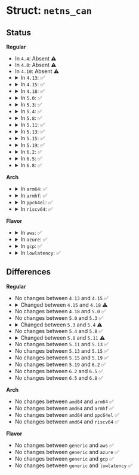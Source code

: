 # Struct: <code>netns_can</code>

## Status
<b>Regular</b>
<ul>
<li>
In <code>4.4</code>: Absent ⚠️
</li>
<li>
In <code>4.8</code>: Absent ⚠️
</li>
<li>
In <code>4.10</code>: Absent ⚠️
</li>
<li>
<details>
<summary>In <code>4.13</code>: ✅</summary>

```c
struct netns_can {
    struct proc_dir_entry *proc_dir;
    struct proc_dir_entry *pde_version;
    struct proc_dir_entry *pde_stats;
    struct proc_dir_entry *pde_reset_stats;
    struct proc_dir_entry *pde_rcvlist_all;
    struct proc_dir_entry *pde_rcvlist_fil;
    struct proc_dir_entry *pde_rcvlist_inv;
    struct proc_dir_entry *pde_rcvlist_sff;
    struct proc_dir_entry *pde_rcvlist_eff;
    struct proc_dir_entry *pde_rcvlist_err;
    struct proc_dir_entry *bcmproc_dir;
    struct dev_rcv_lists *can_rx_alldev_list;
    spinlock_t can_rcvlists_lock;
    struct timer_list can_stattimer;
    struct s_stats *can_stats;
    struct s_pstats *can_pstats;
    struct hlist_head cgw_list;
};
```
</details>
</li>
<li>
<details>
<summary>In <code>4.15</code>: ✅</summary>

```c
struct netns_can {
    struct proc_dir_entry *proc_dir;
    struct proc_dir_entry *pde_version;
    struct proc_dir_entry *pde_stats;
    struct proc_dir_entry *pde_reset_stats;
    struct proc_dir_entry *pde_rcvlist_all;
    struct proc_dir_entry *pde_rcvlist_fil;
    struct proc_dir_entry *pde_rcvlist_inv;
    struct proc_dir_entry *pde_rcvlist_sff;
    struct proc_dir_entry *pde_rcvlist_eff;
    struct proc_dir_entry *pde_rcvlist_err;
    struct proc_dir_entry *bcmproc_dir;
    struct dev_rcv_lists *can_rx_alldev_list;
    spinlock_t can_rcvlists_lock;
    struct timer_list can_stattimer;
    struct s_stats *can_stats;
    struct s_pstats *can_pstats;
    struct hlist_head cgw_list;
};
```
</details>
</li>
<li>
<details>
<summary>In <code>4.18</code>: ✅</summary>

```c
struct netns_can {
    struct proc_dir_entry *proc_dir;
    struct proc_dir_entry *pde_version;
    struct proc_dir_entry *pde_stats;
    struct proc_dir_entry *pde_reset_stats;
    struct proc_dir_entry *pde_rcvlist_all;
    struct proc_dir_entry *pde_rcvlist_fil;
    struct proc_dir_entry *pde_rcvlist_inv;
    struct proc_dir_entry *pde_rcvlist_sff;
    struct proc_dir_entry *pde_rcvlist_eff;
    struct proc_dir_entry *pde_rcvlist_err;
    struct proc_dir_entry *bcmproc_dir;
    struct can_dev_rcv_lists *can_rx_alldev_list;
    spinlock_t can_rcvlists_lock;
    struct timer_list can_stattimer;
    struct s_stats *can_stats;
    struct s_pstats *can_pstats;
    struct hlist_head cgw_list;
};
```
</details>
</li>
<li>
<details>
<summary>In <code>5.0</code>: ✅</summary>

```c
struct netns_can {
    struct proc_dir_entry *proc_dir;
    struct proc_dir_entry *pde_version;
    struct proc_dir_entry *pde_stats;
    struct proc_dir_entry *pde_reset_stats;
    struct proc_dir_entry *pde_rcvlist_all;
    struct proc_dir_entry *pde_rcvlist_fil;
    struct proc_dir_entry *pde_rcvlist_inv;
    struct proc_dir_entry *pde_rcvlist_sff;
    struct proc_dir_entry *pde_rcvlist_eff;
    struct proc_dir_entry *pde_rcvlist_err;
    struct proc_dir_entry *bcmproc_dir;
    struct can_dev_rcv_lists *can_rx_alldev_list;
    spinlock_t can_rcvlists_lock;
    struct timer_list can_stattimer;
    struct s_stats *can_stats;
    struct s_pstats *can_pstats;
    struct hlist_head cgw_list;
};
```
</details>
</li>
<li>
<details>
<summary>In <code>5.3</code>: ✅</summary>

```c
struct netns_can {
    struct proc_dir_entry *proc_dir;
    struct proc_dir_entry *pde_version;
    struct proc_dir_entry *pde_stats;
    struct proc_dir_entry *pde_reset_stats;
    struct proc_dir_entry *pde_rcvlist_all;
    struct proc_dir_entry *pde_rcvlist_fil;
    struct proc_dir_entry *pde_rcvlist_inv;
    struct proc_dir_entry *pde_rcvlist_sff;
    struct proc_dir_entry *pde_rcvlist_eff;
    struct proc_dir_entry *pde_rcvlist_err;
    struct proc_dir_entry *bcmproc_dir;
    struct can_dev_rcv_lists *can_rx_alldev_list;
    spinlock_t can_rcvlists_lock;
    struct timer_list can_stattimer;
    struct s_stats *can_stats;
    struct s_pstats *can_pstats;
    struct hlist_head cgw_list;
};
```
</details>
</li>
<li>
<details>
<summary>In <code>5.4</code>: ✅</summary>

```c
struct netns_can {
    struct proc_dir_entry *proc_dir;
    struct proc_dir_entry *pde_version;
    struct proc_dir_entry *pde_stats;
    struct proc_dir_entry *pde_reset_stats;
    struct proc_dir_entry *pde_rcvlist_all;
    struct proc_dir_entry *pde_rcvlist_fil;
    struct proc_dir_entry *pde_rcvlist_inv;
    struct proc_dir_entry *pde_rcvlist_sff;
    struct proc_dir_entry *pde_rcvlist_eff;
    struct proc_dir_entry *pde_rcvlist_err;
    struct proc_dir_entry *bcmproc_dir;
    struct can_dev_rcv_lists *rx_alldev_list;
    spinlock_t rcvlists_lock;
    struct timer_list stattimer;
    struct can_pkg_stats *pkg_stats;
    struct can_rcv_lists_stats *rcv_lists_stats;
    struct hlist_head cgw_list;
};
```
</details>
</li>
<li>
<details>
<summary>In <code>5.8</code>: ✅</summary>

```c
struct netns_can {
    struct proc_dir_entry *proc_dir;
    struct proc_dir_entry *pde_version;
    struct proc_dir_entry *pde_stats;
    struct proc_dir_entry *pde_reset_stats;
    struct proc_dir_entry *pde_rcvlist_all;
    struct proc_dir_entry *pde_rcvlist_fil;
    struct proc_dir_entry *pde_rcvlist_inv;
    struct proc_dir_entry *pde_rcvlist_sff;
    struct proc_dir_entry *pde_rcvlist_eff;
    struct proc_dir_entry *pde_rcvlist_err;
    struct proc_dir_entry *bcmproc_dir;
    struct can_dev_rcv_lists *rx_alldev_list;
    spinlock_t rcvlists_lock;
    struct timer_list stattimer;
    struct can_pkg_stats *pkg_stats;
    struct can_rcv_lists_stats *rcv_lists_stats;
    struct hlist_head cgw_list;
};
```
</details>
</li>
<li>
<details>
<summary>In <code>5.11</code>: ✅</summary>

```c
struct netns_can {
    struct proc_dir_entry *proc_dir;
    struct proc_dir_entry *pde_stats;
    struct proc_dir_entry *pde_reset_stats;
    struct proc_dir_entry *pde_rcvlist_all;
    struct proc_dir_entry *pde_rcvlist_fil;
    struct proc_dir_entry *pde_rcvlist_inv;
    struct proc_dir_entry *pde_rcvlist_sff;
    struct proc_dir_entry *pde_rcvlist_eff;
    struct proc_dir_entry *pde_rcvlist_err;
    struct proc_dir_entry *bcmproc_dir;
    struct can_dev_rcv_lists *rx_alldev_list;
    spinlock_t rcvlists_lock;
    struct timer_list stattimer;
    struct can_pkg_stats *pkg_stats;
    struct can_rcv_lists_stats *rcv_lists_stats;
    struct hlist_head cgw_list;
};
```
</details>
</li>
<li>
<details>
<summary>In <code>5.13</code>: ✅</summary>

```c
struct netns_can {
    struct proc_dir_entry *proc_dir;
    struct proc_dir_entry *pde_stats;
    struct proc_dir_entry *pde_reset_stats;
    struct proc_dir_entry *pde_rcvlist_all;
    struct proc_dir_entry *pde_rcvlist_fil;
    struct proc_dir_entry *pde_rcvlist_inv;
    struct proc_dir_entry *pde_rcvlist_sff;
    struct proc_dir_entry *pde_rcvlist_eff;
    struct proc_dir_entry *pde_rcvlist_err;
    struct proc_dir_entry *bcmproc_dir;
    struct can_dev_rcv_lists *rx_alldev_list;
    spinlock_t rcvlists_lock;
    struct timer_list stattimer;
    struct can_pkg_stats *pkg_stats;
    struct can_rcv_lists_stats *rcv_lists_stats;
    struct hlist_head cgw_list;
};
```
</details>
</li>
<li>
<details>
<summary>In <code>5.15</code>: ✅</summary>

```c
struct netns_can {
    struct proc_dir_entry *proc_dir;
    struct proc_dir_entry *pde_stats;
    struct proc_dir_entry *pde_reset_stats;
    struct proc_dir_entry *pde_rcvlist_all;
    struct proc_dir_entry *pde_rcvlist_fil;
    struct proc_dir_entry *pde_rcvlist_inv;
    struct proc_dir_entry *pde_rcvlist_sff;
    struct proc_dir_entry *pde_rcvlist_eff;
    struct proc_dir_entry *pde_rcvlist_err;
    struct proc_dir_entry *bcmproc_dir;
    struct can_dev_rcv_lists *rx_alldev_list;
    spinlock_t rcvlists_lock;
    struct timer_list stattimer;
    struct can_pkg_stats *pkg_stats;
    struct can_rcv_lists_stats *rcv_lists_stats;
    struct hlist_head cgw_list;
};
```
</details>
</li>
<li>
<details>
<summary>In <code>5.19</code>: ✅</summary>

```c
struct netns_can {
    struct proc_dir_entry *proc_dir;
    struct proc_dir_entry *pde_stats;
    struct proc_dir_entry *pde_reset_stats;
    struct proc_dir_entry *pde_rcvlist_all;
    struct proc_dir_entry *pde_rcvlist_fil;
    struct proc_dir_entry *pde_rcvlist_inv;
    struct proc_dir_entry *pde_rcvlist_sff;
    struct proc_dir_entry *pde_rcvlist_eff;
    struct proc_dir_entry *pde_rcvlist_err;
    struct proc_dir_entry *bcmproc_dir;
    struct can_dev_rcv_lists *rx_alldev_list;
    spinlock_t rcvlists_lock;
    struct timer_list stattimer;
    struct can_pkg_stats *pkg_stats;
    struct can_rcv_lists_stats *rcv_lists_stats;
    struct hlist_head cgw_list;
};
```
</details>
</li>
<li>
<details>
<summary>In <code>6.2</code>: ✅</summary>

```c
struct netns_can {
    struct proc_dir_entry *proc_dir;
    struct proc_dir_entry *pde_stats;
    struct proc_dir_entry *pde_reset_stats;
    struct proc_dir_entry *pde_rcvlist_all;
    struct proc_dir_entry *pde_rcvlist_fil;
    struct proc_dir_entry *pde_rcvlist_inv;
    struct proc_dir_entry *pde_rcvlist_sff;
    struct proc_dir_entry *pde_rcvlist_eff;
    struct proc_dir_entry *pde_rcvlist_err;
    struct proc_dir_entry *bcmproc_dir;
    struct can_dev_rcv_lists *rx_alldev_list;
    spinlock_t rcvlists_lock;
    struct timer_list stattimer;
    struct can_pkg_stats *pkg_stats;
    struct can_rcv_lists_stats *rcv_lists_stats;
    struct hlist_head cgw_list;
};
```
</details>
</li>
<li>
<details>
<summary>In <code>6.5</code>: ✅</summary>

```c
struct netns_can {
    struct proc_dir_entry *proc_dir;
    struct proc_dir_entry *pde_stats;
    struct proc_dir_entry *pde_reset_stats;
    struct proc_dir_entry *pde_rcvlist_all;
    struct proc_dir_entry *pde_rcvlist_fil;
    struct proc_dir_entry *pde_rcvlist_inv;
    struct proc_dir_entry *pde_rcvlist_sff;
    struct proc_dir_entry *pde_rcvlist_eff;
    struct proc_dir_entry *pde_rcvlist_err;
    struct proc_dir_entry *bcmproc_dir;
    struct can_dev_rcv_lists *rx_alldev_list;
    spinlock_t rcvlists_lock;
    struct timer_list stattimer;
    struct can_pkg_stats *pkg_stats;
    struct can_rcv_lists_stats *rcv_lists_stats;
    struct hlist_head cgw_list;
};
```
</details>
</li>
<li>
<details>
<summary>In <code>6.8</code>: ✅</summary>

```c
struct netns_can {
    struct proc_dir_entry *proc_dir;
    struct proc_dir_entry *pde_stats;
    struct proc_dir_entry *pde_reset_stats;
    struct proc_dir_entry *pde_rcvlist_all;
    struct proc_dir_entry *pde_rcvlist_fil;
    struct proc_dir_entry *pde_rcvlist_inv;
    struct proc_dir_entry *pde_rcvlist_sff;
    struct proc_dir_entry *pde_rcvlist_eff;
    struct proc_dir_entry *pde_rcvlist_err;
    struct proc_dir_entry *bcmproc_dir;
    struct can_dev_rcv_lists *rx_alldev_list;
    spinlock_t rcvlists_lock;
    struct timer_list stattimer;
    struct can_pkg_stats *pkg_stats;
    struct can_rcv_lists_stats *rcv_lists_stats;
    struct hlist_head cgw_list;
};
```
</details>
</li>
</ul>
<b>Arch</b>
<ul>
<li>
<details>
<summary>In <code>arm64</code>: ✅</summary>

```c
struct netns_can {
    struct proc_dir_entry *proc_dir;
    struct proc_dir_entry *pde_version;
    struct proc_dir_entry *pde_stats;
    struct proc_dir_entry *pde_reset_stats;
    struct proc_dir_entry *pde_rcvlist_all;
    struct proc_dir_entry *pde_rcvlist_fil;
    struct proc_dir_entry *pde_rcvlist_inv;
    struct proc_dir_entry *pde_rcvlist_sff;
    struct proc_dir_entry *pde_rcvlist_eff;
    struct proc_dir_entry *pde_rcvlist_err;
    struct proc_dir_entry *bcmproc_dir;
    struct can_dev_rcv_lists *rx_alldev_list;
    spinlock_t rcvlists_lock;
    struct timer_list stattimer;
    struct can_pkg_stats *pkg_stats;
    struct can_rcv_lists_stats *rcv_lists_stats;
    struct hlist_head cgw_list;
};
```
</details>
</li>
<li>
<details>
<summary>In <code>armhf</code>: ✅</summary>

```c
struct netns_can {
    struct proc_dir_entry *proc_dir;
    struct proc_dir_entry *pde_version;
    struct proc_dir_entry *pde_stats;
    struct proc_dir_entry *pde_reset_stats;
    struct proc_dir_entry *pde_rcvlist_all;
    struct proc_dir_entry *pde_rcvlist_fil;
    struct proc_dir_entry *pde_rcvlist_inv;
    struct proc_dir_entry *pde_rcvlist_sff;
    struct proc_dir_entry *pde_rcvlist_eff;
    struct proc_dir_entry *pde_rcvlist_err;
    struct proc_dir_entry *bcmproc_dir;
    struct can_dev_rcv_lists *rx_alldev_list;
    spinlock_t rcvlists_lock;
    struct timer_list stattimer;
    struct can_pkg_stats *pkg_stats;
    struct can_rcv_lists_stats *rcv_lists_stats;
    struct hlist_head cgw_list;
};
```
</details>
</li>
<li>
<details>
<summary>In <code>ppc64el</code>: ✅</summary>

```c
struct netns_can {
    struct proc_dir_entry *proc_dir;
    struct proc_dir_entry *pde_version;
    struct proc_dir_entry *pde_stats;
    struct proc_dir_entry *pde_reset_stats;
    struct proc_dir_entry *pde_rcvlist_all;
    struct proc_dir_entry *pde_rcvlist_fil;
    struct proc_dir_entry *pde_rcvlist_inv;
    struct proc_dir_entry *pde_rcvlist_sff;
    struct proc_dir_entry *pde_rcvlist_eff;
    struct proc_dir_entry *pde_rcvlist_err;
    struct proc_dir_entry *bcmproc_dir;
    struct can_dev_rcv_lists *rx_alldev_list;
    spinlock_t rcvlists_lock;
    struct timer_list stattimer;
    struct can_pkg_stats *pkg_stats;
    struct can_rcv_lists_stats *rcv_lists_stats;
    struct hlist_head cgw_list;
};
```
</details>
</li>
<li>
<details>
<summary>In <code>riscv64</code>: ✅</summary>

```c
struct netns_can {
    struct proc_dir_entry *proc_dir;
    struct proc_dir_entry *pde_version;
    struct proc_dir_entry *pde_stats;
    struct proc_dir_entry *pde_reset_stats;
    struct proc_dir_entry *pde_rcvlist_all;
    struct proc_dir_entry *pde_rcvlist_fil;
    struct proc_dir_entry *pde_rcvlist_inv;
    struct proc_dir_entry *pde_rcvlist_sff;
    struct proc_dir_entry *pde_rcvlist_eff;
    struct proc_dir_entry *pde_rcvlist_err;
    struct proc_dir_entry *bcmproc_dir;
    struct can_dev_rcv_lists *rx_alldev_list;
    spinlock_t rcvlists_lock;
    struct timer_list stattimer;
    struct can_pkg_stats *pkg_stats;
    struct can_rcv_lists_stats *rcv_lists_stats;
    struct hlist_head cgw_list;
};
```
</details>
</li>
</ul>
<b>Flavor</b>
<ul>
<li>
<details>
<summary>In <code>aws</code>: ✅</summary>

```c
struct netns_can {
    struct proc_dir_entry *proc_dir;
    struct proc_dir_entry *pde_version;
    struct proc_dir_entry *pde_stats;
    struct proc_dir_entry *pde_reset_stats;
    struct proc_dir_entry *pde_rcvlist_all;
    struct proc_dir_entry *pde_rcvlist_fil;
    struct proc_dir_entry *pde_rcvlist_inv;
    struct proc_dir_entry *pde_rcvlist_sff;
    struct proc_dir_entry *pde_rcvlist_eff;
    struct proc_dir_entry *pde_rcvlist_err;
    struct proc_dir_entry *bcmproc_dir;
    struct can_dev_rcv_lists *rx_alldev_list;
    spinlock_t rcvlists_lock;
    struct timer_list stattimer;
    struct can_pkg_stats *pkg_stats;
    struct can_rcv_lists_stats *rcv_lists_stats;
    struct hlist_head cgw_list;
};
```
</details>
</li>
<li>
<details>
<summary>In <code>azure</code>: ✅</summary>

```c
struct netns_can {
    struct proc_dir_entry *proc_dir;
    struct proc_dir_entry *pde_version;
    struct proc_dir_entry *pde_stats;
    struct proc_dir_entry *pde_reset_stats;
    struct proc_dir_entry *pde_rcvlist_all;
    struct proc_dir_entry *pde_rcvlist_fil;
    struct proc_dir_entry *pde_rcvlist_inv;
    struct proc_dir_entry *pde_rcvlist_sff;
    struct proc_dir_entry *pde_rcvlist_eff;
    struct proc_dir_entry *pde_rcvlist_err;
    struct proc_dir_entry *bcmproc_dir;
    struct can_dev_rcv_lists *rx_alldev_list;
    spinlock_t rcvlists_lock;
    struct timer_list stattimer;
    struct can_pkg_stats *pkg_stats;
    struct can_rcv_lists_stats *rcv_lists_stats;
    struct hlist_head cgw_list;
};
```
</details>
</li>
<li>
<details>
<summary>In <code>gcp</code>: ✅</summary>

```c
struct netns_can {
    struct proc_dir_entry *proc_dir;
    struct proc_dir_entry *pde_version;
    struct proc_dir_entry *pde_stats;
    struct proc_dir_entry *pde_reset_stats;
    struct proc_dir_entry *pde_rcvlist_all;
    struct proc_dir_entry *pde_rcvlist_fil;
    struct proc_dir_entry *pde_rcvlist_inv;
    struct proc_dir_entry *pde_rcvlist_sff;
    struct proc_dir_entry *pde_rcvlist_eff;
    struct proc_dir_entry *pde_rcvlist_err;
    struct proc_dir_entry *bcmproc_dir;
    struct can_dev_rcv_lists *rx_alldev_list;
    spinlock_t rcvlists_lock;
    struct timer_list stattimer;
    struct can_pkg_stats *pkg_stats;
    struct can_rcv_lists_stats *rcv_lists_stats;
    struct hlist_head cgw_list;
};
```
</details>
</li>
<li>
<details>
<summary>In <code>lowlatency</code>: ✅</summary>

```c
struct netns_can {
    struct proc_dir_entry *proc_dir;
    struct proc_dir_entry *pde_version;
    struct proc_dir_entry *pde_stats;
    struct proc_dir_entry *pde_reset_stats;
    struct proc_dir_entry *pde_rcvlist_all;
    struct proc_dir_entry *pde_rcvlist_fil;
    struct proc_dir_entry *pde_rcvlist_inv;
    struct proc_dir_entry *pde_rcvlist_sff;
    struct proc_dir_entry *pde_rcvlist_eff;
    struct proc_dir_entry *pde_rcvlist_err;
    struct proc_dir_entry *bcmproc_dir;
    struct can_dev_rcv_lists *rx_alldev_list;
    spinlock_t rcvlists_lock;
    struct timer_list stattimer;
    struct can_pkg_stats *pkg_stats;
    struct can_rcv_lists_stats *rcv_lists_stats;
    struct hlist_head cgw_list;
};
```
</details>
</li>
</ul>

## Differences
<b>Regular</b>
<ul>
<li>
No changes between <code>4.13</code> and <code>4.15</code> ✅
</li>
<li>
<details>
<summary>Changed between <code>4.15</code> and <code>4.18</code> ⚠️</summary>
<ul>
<li>
<b>Field type changed. </b>
<code>struct dev_rcv_lists *can_rx_alldev_list</code> ➡️ <code>struct can_dev_rcv_lists *can_rx_alldev_list</code>
</li>
</ul>
</details>
</li>
<li>
No changes between <code>4.18</code> and <code>5.0</code> ✅
</li>
<li>
No changes between <code>5.0</code> and <code>5.3</code> ✅
</li>
<li>
<details>
<summary>Changed between <code>5.3</code> and <code>5.4</code> ⚠️</summary>
<ul>
<li>
<b>Field added. </b>
<code>struct can_dev_rcv_lists *rx_alldev_list</code>
</li>
<li>
<b>Field added. </b>
<code>spinlock_t rcvlists_lock</code>
</li>
<li>
<b>Field added. </b>
<code>struct timer_list stattimer</code>
</li>
<li>
<b>Field added. </b>
<code>struct can_pkg_stats *pkg_stats</code>
</li>
<li>
<b>Field added. </b>
<code>struct can_rcv_lists_stats *rcv_lists_stats</code>
</li>
<li>
<b>Field removed. </b>
<code>struct can_dev_rcv_lists *can_rx_alldev_list</code>
</li>
<li>
<b>Field removed. </b>
<code>spinlock_t can_rcvlists_lock</code>
</li>
<li>
<b>Field removed. </b>
<code>struct timer_list can_stattimer</code>
</li>
<li>
<b>Field removed. </b>
<code>struct s_stats *can_stats</code>
</li>
<li>
<b>Field removed. </b>
<code>struct s_pstats *can_pstats</code>
</li>
</ul>
</details>
</li>
<li>
No changes between <code>5.4</code> and <code>5.8</code> ✅
</li>
<li>
<details>
<summary>Changed between <code>5.8</code> and <code>5.11</code> ⚠️</summary>
<ul>
<li>
<b>Field removed. </b>
<code>struct proc_dir_entry *pde_version</code>
</li>
</ul>
</details>
</li>
<li>
No changes between <code>5.11</code> and <code>5.13</code> ✅
</li>
<li>
No changes between <code>5.13</code> and <code>5.15</code> ✅
</li>
<li>
No changes between <code>5.15</code> and <code>5.19</code> ✅
</li>
<li>
No changes between <code>5.19</code> and <code>6.2</code> ✅
</li>
<li>
No changes between <code>6.2</code> and <code>6.5</code> ✅
</li>
<li>
No changes between <code>6.5</code> and <code>6.8</code> ✅
</li>
</ul>
<b>Arch</b>
<ul>
<li>
No changes between <code>amd64</code> and <code>arm64</code> ✅
</li>
<li>
No changes between <code>amd64</code> and <code>armhf</code> ✅
</li>
<li>
No changes between <code>amd64</code> and <code>ppc64el</code> ✅
</li>
<li>
No changes between <code>amd64</code> and <code>riscv64</code> ✅
</li>
</ul>
<b>Flavor</b>
<ul>
<li>
No changes between <code>generic</code> and <code>aws</code> ✅
</li>
<li>
No changes between <code>generic</code> and <code>azure</code> ✅
</li>
<li>
No changes between <code>generic</code> and <code>gcp</code> ✅
</li>
<li>
No changes between <code>generic</code> and <code>lowlatency</code> ✅
</li>
</ul>
